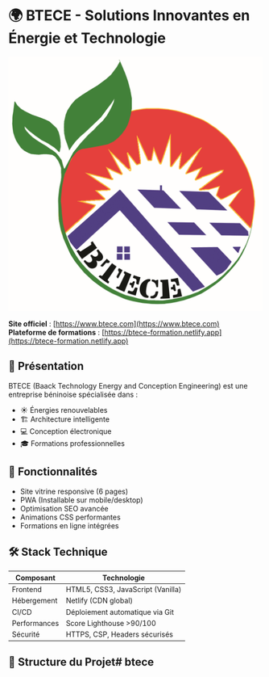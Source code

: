 
# 🌍 BTECE - Solutions Innovantes en Énergie et Technologie

![BTECE Logo](assets/images/logo.png)

**Site officiel** : [https://www.btece.com](https://www.btece.com)  
**Plateforme de formations** : [https://btece-formation.netlify.app](https://btece-formation.netlify.app)

## 🚀 Présentation
BTECE (Baack Technology Energy and Conception Engineering) est une entreprise béninoise spécialisée dans :
- ☀️ Énergies renouvelables
- 🏗 Architecture intelligente
- 💻 Conception électronique
- 🎓 Formations professionnelles

## 🌟 Fonctionnalités
- Site vitrine responsive (6 pages)
- PWA (Installable sur mobile/desktop)
- Optimisation SEO avancée
- Animations CSS performantes
- Formations en ligne intégrées

## 🛠 Stack Technique
| Composant       | Technologie                          |
|-----------------|--------------------------------------|
| Frontend        | HTML5, CSS3, JavaScript (Vanilla)    |
| Hébergement     | Netlify (CDN global)                 |
| CI/CD           | Déploiement automatique via Git      |
| Performances    | Score Lighthouse >90/100            |
| Sécurité        | HTTPS, CSP, Headers sécurisés        |

## 📂 Structure du Projet# btece
